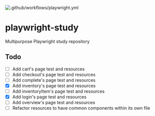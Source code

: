 ![.github/workflows/playwright.yml](https://github.com/ltsuda/playwright-study/workflows/.github/workflows/playwright.yml/badge.svg?branch=main)

# playwright-study
Multipurpose Playwright study repository


## Todo
- [ ] Add cart's page test and resources
- [ ] Add checkout's page test and resources
- [ ] Add complete's page test and resources
- [x] Add inventory's page test and resources
- [ ] Add inventoryItem's page test and resources
- [x] Add login's page test and resources
- [ ] Add overview's page test and resources
- [ ] Refactor resources to have common components within its own file

